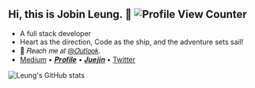 ## Hi, this is Jobin Leung. :wave: ![Profile View Counter](https://komarev.com/ghpvc/?username=jobinleung)

<!-- Introduction -->

- A full stack developer
- Heart as the direction, Code as the ship, and the adventure sets sail!
- :email: 𝑅𝑒𝑎𝑐ℎ 𝑚𝑒 𝑎𝑡 [@𝑂𝑢𝑡𝑙𝑜𝑜𝑘](mailto:jobinleung@gmail.com).
- [Medium](https://medium.com/@jobinleung) • [𝑷𝒓𝒐𝒇𝒊𝒍𝒆](https://www.jobinleung.me/) • [𝑱𝒖𝒆𝒋𝒊𝒏](https://juejin.cn/user/729731451585319/posts) • [Twitter](https://twitter.com/JobinLeung)

<!-- Github Stats -->

![Leung's GitHub stats](https://github-readme-stats.vercel.app/api?username=Jobinleung&show_icons=true)

